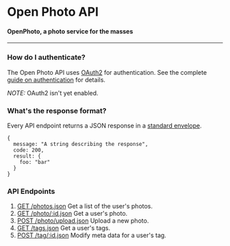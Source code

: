 Open Photo API
=======================
#### OpenPhoto, a photo service for the masses

----------------------------------------

### How do I authenticate?

The Open Photo API uses [OAuth2][oauth2] for authentication. See the complete [guide on authentication][authentication] for details.

_NOTE:_ OAuth2 isn't yet enabled.

### What's the response format?

Every API endpoint returns a JSON response in a [standard envelope][Envelope].

    {
      message: "A string describing the response",
      code: 200,
      result: {
        foo: "bar"
      }
    }

### API Endpoints

1.  [GET /photos.json][GetPhotos]
    Get a list of the user's photos.
1.  [GET /photo/:id.json][GetPhoto]
    Get a user's photo.
1.  [POST /photo/upload.json][PostPhotoUpload]
    Upload a new photo.
1.  [GET /tags.json][GetTags]
    Get a user's tags.
1.  [POST /tag/:id.json][PostTag]
    Modify meta data for a user's tag.

[Envelope]: api/Envelope.markdown
[GetPhotos]: api/GetPhotos.markdown
[GetPhoto]: api/GetPhoto.markdown
[GetTags]: api/GetTags.markdown
[PostPhotoUpload]: api/PostPhotoUpload.markdown
[PostTag]: api/PostTag.markdown
[authentication]: api/Authentication.markdown
[oauth2]: http://wiki.oauth.net/w/page/25236487/OAuth-2
